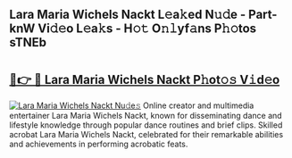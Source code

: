 ## Lara Maria Wichels Nackt L𝚎a𝚔ed N𝚞𝚍e - Part-knW Vi𝚍𝚎o L𝚎a𝚔s - H𝚘𝚝 O𝚗𝚕yf𝚊ns P𝚑𝚘tos sTNEb

# <h2><a href="http://kf5ny1h.oniu.top/?m=Lara+Maria+Wichels+Nackt">🔗👉 🔴 Lara Maria Wichels Nackt P𝚑ot𝚘𝚜 V𝚒d𝚎o</a></h2>

[![Lara Maria Wichels Nackt Nu𝚍e𝚜](https://i.imgur.com/0qMVB7G.gif)](http://kf5ny1h.oniu.top/?m=Lara+Maria+Wichels+Nackt)
Online creator and multimedia entertainer Lara Maria Wichels Nackt, known for disseminating dance and lifestyle knowledge through popular dance routines and brief clips. Skilled acrobat Lara Maria Wichels Nackt, celebrated for their remarkable abilities and achievements in performing acrobatic feats.  
